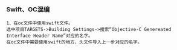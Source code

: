 ### Swift、OC混编

```
1、在oc文件中使用swift文件。
选中项目TARGETS->Building Settings->搜索“Objective-C Genereated Interface Header Name”对应的名字。
在oc文件中需要使用swift的地方，头文件导入上一步对应的名字。
```



